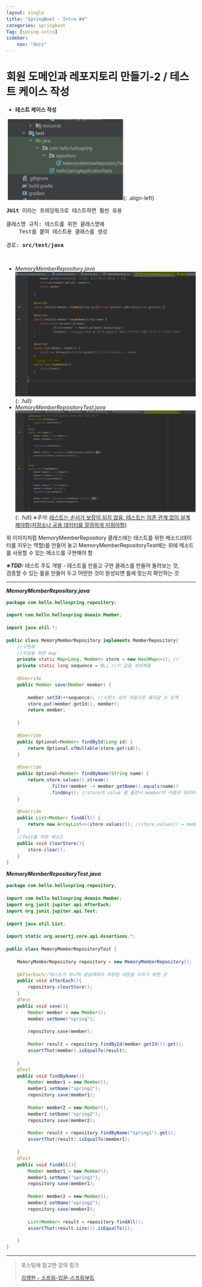 ```yaml
---
layout: single
title: "SpringBoot - Intro #4"
categories: springboot
Tag: [spring-intro]
sidebar: 
    nav: "docs"
---
```


# 회원 도메인과 레포지토리 만들기-2 / 테스트 케이스 작성

* **테스트 케이스 작성**

![클래스명 예시 및 구조도](/assets/images/2022-10-17-15-43-39.png){: .align-left}
<pre>
<span style="font-weight: bold">JUit</span> 이라는 프레임워크로 테스트하면 훨씬 유용

클래스명 규칙: 테스트를 위한 클래스명에 
    Test를 붙여 테스트용 클래스를 생성
    
경로: <span style="font-weight: bold">src/test/java</span> 
</pre>

<br>

* _MemoryMemberRepository.java_
![MemoryMemberRepository.java code image](/assets/images/2022-10-17-15-53-25.png){: .full}
* _MemoryMemberRepositoryTest.java_
![MemoryMemberRepositoryTest.java code image](/assets/images/2022-10-17-15-54-43.png){: .full}
_※주의:_ <u>테스트는 순서가 보장이 되지 않음, 테스트는 의존 관계 없이 설계 해야함(저장소나 공용 데이터를 깔끔하게 지워야함)</u>

<p>위 이미지처럼 MemoryMemberRepository 클래스에는 테스트를 위한 메소드(데이터를 지우는 역할)를 만들어 놓고 MemoryMemberRepositoryTest에는 위에 메소드를 사용할 수 있는 메소드를 구현해야 함</p>

_**※TDD:**_ 테스트 주도 개발 - 테스트를 만들고 구현 클래스를 만들어 돌려보는 것, <br>검증할 수 있는 틀을 만들어 두고 어떤한 것이 완성되면 틀에 맞는지 확인하는 것

<hr>

_**MemoryMemberRepository.java**_
```java
package com.hello.hellospring.repository;

import com.hello.hellospring.domain.Member;

import java.util.*;

public class MemoryMemberRepository implements MemberRepository{
    //구현체
    //저장을 위한 map
    private static Map<Long, Member> store = new HashMap<>(); //
    private static long sequence = 0L; //키 값을 생성해줌

    @Override
    public Member save(Member member) {

        member.setId(++sequence); //시퀀스 값이 자동으로 올라갈 수 있게
        store.put(member.getId(), member);
        return member;

    }

    @Override
    public Optional<Member> findById(Long id) {
        return Optional.ofNullable(store.get(id));
    }

    @Override
    public Optional<Member> findByName(String name) {
        return store.values().stream()
                .filter(member -> member.getName().equals(name))
                .findAny(); //store의 value 를 돌면서 member의 이름과 파라미터의 이름이 같으면 다 보여주는 명령어
    }

    @Override
    public List<Member> findAll() {
        return new ArrayList<>(store.values()); //store.values() = member
    }
    //Test를 위한 메소드
    public void clearStore(){
        store.clear();
    }
}
```
_**MemoryMemberRepositoryTest.java**_
```java
package com.hello.hellospring.repository;

import com.hello.hellospring.domain.Member;
import org.junit.jupiter.api.AfterEach;
import org.junit.jupiter.api.Test;

import java.util.List;

import static org.assertj.core.api.Assertions.*;

public class MemoryMemberRepositoryTest {

    MemoryMemberRepository repository = new MemoryMemberRepository();

    @AfterEach//테스트가 하나씩 끝날때마다 저장된 내용을 지우기 위한 곳
    public void afterEach(){
        repository.clearStore();
    }
    @Test
    public void save(){
        Member member = new Member();
        member.setName("spring");

        repository.save(member);

        Member result = repository.findById(member.getId()).get();
        assertThat(member).isEqualTo(result);

    }
    @Test
    public void findByName(){
        Member member1 = new Member();
        member1.setName("spring1");
        repository.save(member1);

        Member member2 = new Member();
        member2.setName("spring2");
        repository.save(member2);

        Member result = repository.findByName("spring1").get();
        assertThat(result).isEqualTo(member1);

    }
    @Test
    public void findAll(){
        Member member1 = new Member();
        member1.setName("spring1");
        repository.save(member1);

        Member member2 = new Member();
        member2.setName("spring2");
        repository.save(member2);

        List<Member> result = repository.findAll();
        assertThat(result.size()).isEqualTo(2);

    }
}
```
---
 > 포스팅에 참고한 강의 링크 
 >
 >[김영한 - 스프링-입문-스프링부트](https://www.inflearn.com/course/%EC%8A%A4%ED%94%84%EB%A7%81-%EC%9E%85%EB%AC%B8-%EC%8A%A4%ED%94%84%EB%A7%81%EB%B6%80%ED%8A%B8)